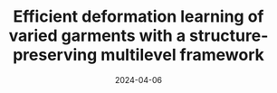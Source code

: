---
title: "Efficient deformation learning of varied garments with a structure-preserving multilevel framework"
collection: publications
permalink: /publication/2024-psd-unet
date: 2024-04-06
venue: 'ACM SIGGRAPH Symposium on Interactive 3D Graphics and Games'
link: 'https://i3dsymposium.org/2024/papers.html#learning-to-move'
paperurl: '/files/pdf/research/202404psdunet-I3D.pdf'
book: 'https://li-tianxing.github.io/publication/psdunet/'
citation: '<a href="https://li-tianxing.github.io/">Tianxing Li</a>, Rui Shi, <a href="https://orcid.org/0009-0008-5253-4764">Zihui Li</a>, <a href="https://graphics.c.u-tokyo.ac.jp/hp/kanai/">Takashi Kanai</a>, <a href="https://www.researchgate.net/scientific-contributions/Qing-Zhu-2164787753">Qing Zhu</a>. <i>ACM SIGGRAPH Symposium on Interactive 3D Graphics and Games</i>, 2024, Article No. 11.'
---